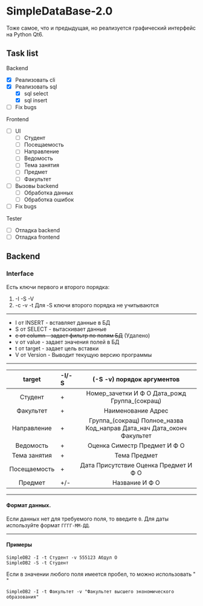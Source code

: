 # SimpleDataBase-2.0
Тоже самое, что и предыдущая, но реализуется графический интерфейс на Python Qt6.

## Task list
Backend
- [X] Реализовать cli
- [X] Реализовать sql
    - [X] sql select
    - [X] sql insert
- [ ] Fix bugs

Frontend
- [ ] UI
    - [ ] Студент
    - [ ] Посещаемость
    - [ ] Направление
    - [ ] Ведомость
    - [ ] Тема занятия
    - [ ] Предмет
    - [ ] Факультет
- [ ] Вызовы backend
    - [ ] Обработка данных
    - [ ] Обработка ошибок
- [ ] Fix bugs

Tester
- [ ] Отладка backend
- [ ] Отладка frontend

## Backend
### Interface
Есть ключи первого и второго порядка:
1. -I -S -V
2. -c -v -t 
Для -S ключи второго порядка не учитываются
____
- I от INSERT - вставляет данные в БД
- S от SELECT - вытаскивает данные
- ~~c от column - задает фильтр по полям БД~~ (Удалено)
- v от value  - задает значения полей в БД
- t от target - задает цель вставки
- V от Version - Выводит текущую версию программы
____
| target | -I/-S | (-S -v) порядок аргументов |
|:----:|:----|:----:|
| Студент | + | Номер_зачетки И Ф О Дата_рожд Группа_(сокращ) |
| Факультет | + | Наименование Адрес |
| Направление | + | Группа_(сокращ) Полное_назва Код_направ Дата_нач Дата_оконч Факультет |
| Ведомость | + | Оценка Симестр Предмет И Ф О |
| Тема занятия | + | Тема Предмет |
| Посещаемость | + | Дата Присутствие Оценка Предмет И Ф О |
| Предмет | +/- | Название И Ф О |
____
#### Формат данных.
Если данных нет для требуемого поля, то введите `0`.
Для даты используйте формат `ГГГГ-ММ-ДД`.
____
#### Примеры
```
SimpleDB2 -I -t Студент -v 555123 Абдул О
SimpleDB2 -S -t Студент
```
Если в значении любого поля имеется пробел, то можно использовать " "
```
SimpleDB2 -I -t Факультет -v "Факультет высшего экономического образования"
```
